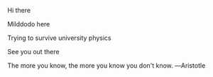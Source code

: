 Hi there

Milddodo here

Trying to survive university physics

See you out there

The more you know, the more you know you don't know. ―Aristotle

